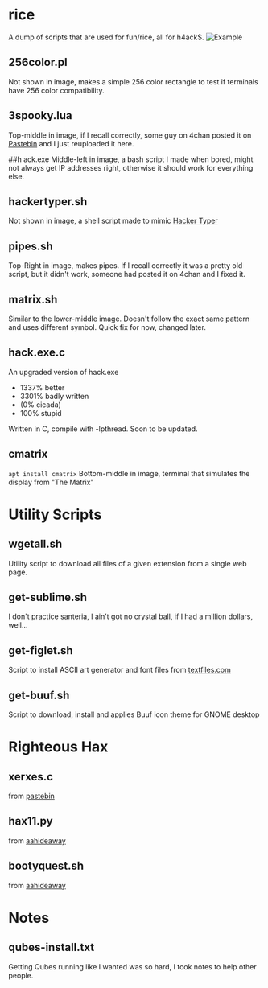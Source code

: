 # rice
A dump of scripts that are used for fun/rice, all for h4ack$.
![Example](http://i.imgur.com/pQT0l.gif)

## 256color.pl
Not shown in image, makes a simple 256 color rectangle to test if terminals have 256 color compatibility.

## 3spooky.lua
Top-middle in image, if I recall correctly, some guy on 4chan posted it on [Pastebin](http://pastebin.com/brwgHnCq) and I just reuploaded it here.

##h ack.exe
Middle-left in image, a bash script I made when bored, might not always get IP addresses right, otherwise it should work for everything else.

## hackertyper.sh
Not shown in image, a shell script made to mimic [Hacker Typer](http://hackertyper.com)

## pipes.sh
Top-Right in image, makes pipes. If I recall correctly it was a pretty old script, but it didn't work, someone had posted it on 4chan and I fixed it.

## matrix.sh
Similar to the lower-middle image. Doesn't follow the exact same pattern and uses different symbol. Quick fix for now, changed later.

## hack.exe.c
An upgraded version of hack.exe
- 1337% better
- 3301% badly written
- (0% cicada)
- 100% stupid

Written in C, compile with -lpthread.
Soon to be updated.

## cmatrix
```apt install cmatrix```
Bottom-middle in image, terminal that simulates the display from "The Matrix"

Utility Scripts
================

## wgetall.sh
Utility script to download all files of a given extension from a single web page.

## get-sublime.sh
I don't practice santeria, I ain't got no crystal ball, if I had a million dollars, well...

## get-figlet.sh
Script to install ASCII art generator and font files from [textfiles.com](http://textfiles.com)
	
## get-buuf.sh
Script to download, install and applies Buuf icon theme for GNOME desktop

Righteous Hax
==============

## xerxes.c
from [pastebin](https://pastebin.com/EZ6PCF0Z)

## hax11.py
from [aahideaway](https://aahideaway.blogspot.com/2017/09/hax11-released-bsides-stl.html)

## bootyquest.sh
from [aahideaway](https://aahideaway.blogspot.com/2017/07/introducing-booty-quest.html)

Notes
======

## qubes-install.txt
Getting Qubes running like I wanted was so hard, I took notes to help other people.